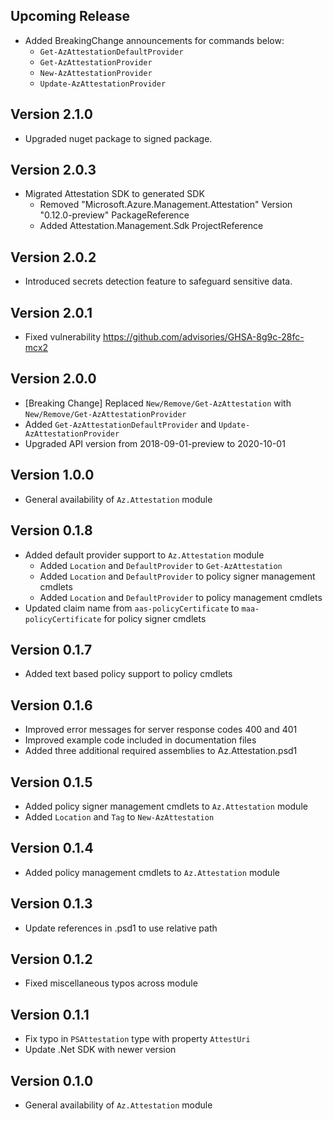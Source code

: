 <!--
    Please leave this section at the top of the change log.

    Changes for the upcoming release should go under the section titled "Upcoming Release", and should adhere to the following format:

    ## Upcoming Release
    * Overview of change #1
        - Additional information about change #1
    * Overview of change #2
        - Additional information about change #2
        - Additional information about change #2
    * Overview of change #3
    * Overview of change #4
        - Additional information about change #4

    ## YYYY.MM.DD - Version X.Y.Z (Previous Release)
    * Overview of change #1
        - Additional information about change #1
-->


## Upcoming Release
* Added BreakingChange announcements for commands below:
  * `Get-AzAttestationDefaultProvider`
  * `Get-AzAttestationProvider`
  * `New-AzAttestationProvider`
  * `Update-AzAttestationProvider`

## Version 2.1.0
* Upgraded nuget package to signed package.

## Version 2.0.3
* Migrated Attestation SDK to generated SDK
    - Removed "Microsoft.Azure.Management.Attestation" Version "0.12.0-preview" PackageReference
    - Added Attestation.Management.Sdk ProjectReference

## Version 2.0.2
* Introduced secrets detection feature to safeguard sensitive data.

## Version 2.0.1
* Fixed vulnerability https://github.com/advisories/GHSA-8g9c-28fc-mcx2

## Version 2.0.0
* [Breaking Change] Replaced `New/Remove/Get-AzAttestation` with `New/Remove/Get-AzAttestationProvider`
* Added `Get-AzAttestationDefaultProvider` and `Update-AzAttestationProvider`
* Upgraded API version from 2018-09-01-preview to 2020-10-01

## Version 1.0.0
* General availability of `Az.Attestation` module

## Version 0.1.8
* Added default provider support to `Az.Attestation` module
    - Added `Location` and `DefaultProvider` to `Get-AzAttestation`
    - Added `Location` and `DefaultProvider` to policy signer management cmdlets
    - Added `Location` and `DefaultProvider` to policy management cmdlets
* Updated claim name from `aas-policyCertificate` to `maa-policyCertificate` for policy signer cmdlets

## Version 0.1.7
* Added text based policy support to policy cmdlets

## Version 0.1.6
* Improved error messages for server response codes 400 and 401
* Improved example code included in documentation files
* Added three additional required assemblies to Az.Attestation.psd1

## Version 0.1.5
* Added policy signer management cmdlets to `Az.Attestation` module
* Added `Location` and `Tag` to `New-AzAttestation`

## Version 0.1.4
* Added policy management cmdlets to `Az.Attestation` module

## Version 0.1.3
* Update references in .psd1 to use relative path

## Version 0.1.2
* Fixed miscellaneous typos across module

## Version 0.1.1
* Fix typo in `PSAttestation` type with property `AttestUri`
* Update .Net SDK with newer version

## Version 0.1.0
* General availability of `Az.Attestation` module
